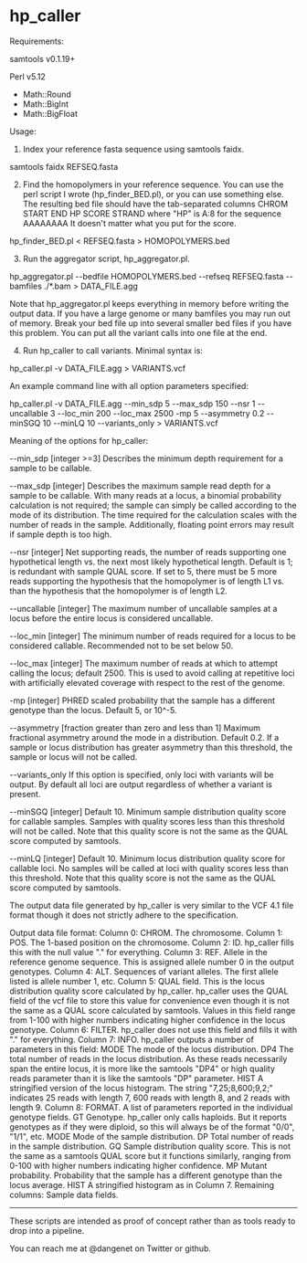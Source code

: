 # hp_caller

Requirements:

samtools v0.1.19+

Perl v5.12
- Math::Round
- Math::BigInt
- Math::BigFloat

Usage:

1) Index your reference fasta sequence using samtools faidx. 

samtools faidx REFSEQ.fasta 

2) Find the homopolymers in your reference sequence. You can use the perl script I wrote (hp_finder_BED.pl), or you can use something else. The resulting bed file should have the tab-separated columns CHROM START END HP SCORE STRAND where "HP" is A:8 for the sequence AAAAAAAA It doesn't matter what you put for the score.

hp_finder_BED.pl < REFSEQ.fasta > HOMOPOLYMERS.bed 

3) Run the aggregator script, hp_aggregator.pl. 

hp_aggregator.pl --bedfile HOMOPOLYMERS.bed --refseq REFSEQ.fasta --bamfiles ./*.bam > DATA_FILE.agg

Note that hp_aggregator.pl keeps everything in memory before writing the output data. If you have a large genome or many bamfiles you may run out of memory. Break your bed file up into several smaller bed files if you have this problem. You can put all the variant calls into one file at the end.  

4) Run hp_caller to call variants. Minimal syntax is:

hp_caller.pl -v DATA_FILE.agg > VARIANTS.vcf 

An example command line with all option parameters specified: 

hp_caller.pl -v DATA_FILE.agg --min_sdp 5 --max_sdp 150 --nsr 1 --uncallable 3 --loc_min 200 --loc_max 2500 -mp 5 --asymmetry 0.2 --minSGQ 10 --minLQ 10 --variants_only > VARIANTS.vcf

Meaning of the options for hp_caller:

--min_sdp [integer >=3]
	Describes the minimum depth requirement for a sample to be callable.

--max_sdp [integer] 
	Describes the maximum sample read depth for a sample to be callable. With many reads at a locus, a binomial probability calculation is not required; the sample can simply be called according to the mode of its distribution. The time required for the calculation scales with the number of reads in the sample. Additionally, floating point errors may result if sample depth is too high. 

--nsr [integer]
	Net supporting reads, the number of reads supporting one hypothetical length vs. the next most likely hypothetical length. Default is 1; is redundant with sample QUAL score. If set to 5, there must be 5 more reads supporting the hypothesis that the homopolymer is of length L1 vs. than 
the hypothesis that the homopolymer is of length L2. 

--uncallable [integer]
	The maximum number of uncallable samples at a locus before the entire locus is considered uncallable. 

--loc_min [integer]
	The minimum number of reads required for a locus to be considered callable. Recommended not to be set below 50. 

--loc_max [integer] 
	The maximum number of reads at which to attempt calling the locus; default 2500. This is used to avoid calling at repetitive loci with artificially elevated coverage with respect to the rest of the genome. 

-mp [integer]
	PHRED scaled probability that the sample has a different genotype than the locus. Default 5, or 10^-5. 

--asymmetry [fraction greater than zero and less than 1]
	Maximum fractional asymmetry around the mode in a distribution. Default 0.2. If a sample or locus distribution has greater asymmetry than this threshold, the sample or locus will not be called.

--variants_only
	If this option is specified, only loci with variants will be output. By default all loci are  output regardless of whether a variant is present. 

--minSGQ [integer]
	Default 10. Minimum sample distribution quality score for callable samples. Samples with quality scores less than this threshold will not be called. Note that this quality score is not the same as the QUAL score computed by samtools. 

--minLQ [integer]
	Default 10. Minimum locus distribution quality score for callable loci. No samples will be called at loci with quality scores less than this threshold. Note that this quality score is not the same as the QUAL score computed by samtools.



The output data file generated by hp_caller is very similar to the VCF 4.1 file format though it does not strictly adhere to the specification. 

Output data file format:
Column 0:	CHROM. The chromosome.
Column 1:	POS. The 1-based position on the chromosome. 
Column 2:	ID. hp_caller fills this with the null value "." for everything.
Column 3:	REF. Allele in the reference genome sequence. This is assigned allele number 0 in the output genotypes. 
Column 4:	ALT. Sequences of variant alleles. The first allele listed is allele number 1, etc. 
Column 5:	QUAL field. This is the locus distribution quality score calculated by hp_caller. hp_caller uses the QUAL field of the vcf file to store this value for convenience even though it is not the same as a QUAL score calculated by samtools. Values in this field range from 1-100 with higher numbers indicating higher confidence in the locus genotype. 
Column 6:	FILTER. hp_caller does not use this field and fills it with "." for everything. 
Column 7:	INFO. hp_caller outputs a number of parameters in this field:
	MODE	The mode of the locus distribution.
	DP4	The total number of reads in the locus distribution. As these reads necessarily span the entire locus, it is more like the samtools "DP4" or high quality reads parameter than it is like the samtools "DP" parameter.
	HIST	A stringified version of the locus histogram. The string "7,25;8,600;9,2;" indicates 25 reads with length 7, 600 reads with length 8, and 2 reads with length 9. 
Column 8:	FORMAT. A list of parameters reported in the individual genotype fields. 
	GT	Genotype. hp_caller only calls haploids. But it reports genotypes as if they were diploid, so this will always be of the format "0/0", "1/1", etc.
	MODE	Mode of the sample distribution.
	DP	Total number of reads in the sample distribution.
	GQ	Sample distribution quality score. This is not the same as a samtools QUAL score but it functions similarly, ranging from 0-100 with higher numbers indicating higher confidence.
	MP	Mutant probability. Probability that the sample has a different genotype than the locus average. 
	HIST	A stringified histogram as in Column 7.
Remaining columns: Sample data fields. 
	

************
These scripts are intended as proof of concept rather than as tools ready to drop into a pipeline. 


You can reach me at @dangenet on Twitter or github. 


